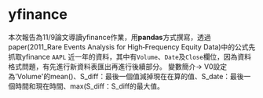 # yfinance
本次報告為11/9論文導讀yfinance作業，用**pandas**方式撰寫，透過paper(2011_Rare Events Analysis for High‐Frequency Equity Data)中的公式先抓取yfinance ` AAPL ` 近一年的資料，其中有` Volume `、` Date `及` Close `欄位，因為資料格式問題，有先進行新資料表匯出再進行後續部分。
變數簡介-> V0設定為'Volume'的mean()、S_diff：最後一個值減掉現在在算的值、S_date：最後一個時間和現在時間、max(S_diff：S_diff的最大值。
